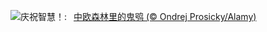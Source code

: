 ![](https://www.bing.com/th?id=OHR.TeacherOwl_ZH-CN8289875605_UHD.jpg&w=1000)庆祝智慧！:&nbsp;&ensp;[中欧森林里的鬼鸮 (© Ondrej Prosicky/Alamy)](https://www.bing.com/th?id=OHR.TeacherOwl_ZH-CN8289875605_UHD.jpg)
<br><br/>
